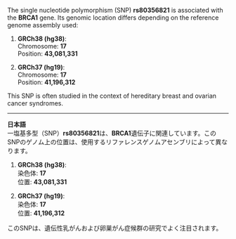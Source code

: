 The single nucleotide polymorphism (SNP) **rs80356821** is associated with the **BRCA1** gene. Its genomic location differs depending on the reference genome assembly used:

1. **GRCh38 (hg38)**:  
   Chromosome: **17**  
   Position: **43,081,331**  

2. **GRCh37 (hg19)**:  
   Chromosome: **17**  
   Position: **41,196,312**

This SNP is often studied in the context of hereditary breast and ovarian cancer syndromes.

---

**日本語**  
一塩基多型（SNP）**rs80356821**は、**BRCA1**遺伝子に関連しています。このSNPのゲノム上の位置は、使用するリファレンスゲノムアセンブリによって異なります。

1. **GRCh38 (hg38)**:  
   染色体: **17**  
   位置: **43,081,331**  

2. **GRCh37 (hg19)**:  
   染色体: **17**  
   位置: **41,196,312**

このSNPは、遺伝性乳がんおよび卵巣がん症候群の研究でよく注目されます。